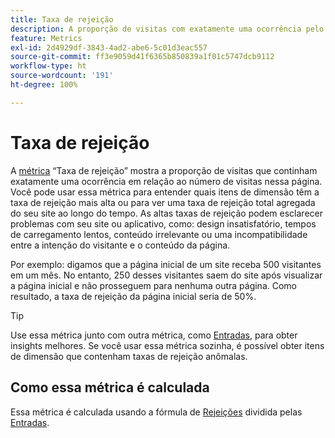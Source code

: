 ```yaml
---
title: Taxa de rejeição
description: A proporção de visitas com exatamente uma ocorrência pelo número de entradas.
feature: Metrics
exl-id: 2d4929df-3843-4ad2-abe6-5c01d3eac557
source-git-commit: ff3e9059d41f6365b850839a1f01c5747dcb9112
workflow-type: ht
source-wordcount: '191'
ht-degree: 100%

---
```


# Taxa de rejeição

A [métrica](overview.md) “Taxa de rejeição” mostra a proporção de visitas que continham exatamente uma ocorrência em relação ao número de visitas nessa página. Você pode usar essa métrica para entender quais itens de dimensão têm a taxa de rejeição mais alta ou para ver uma taxa de rejeição total agregada do seu site ao longo do tempo. As altas taxas de rejeição podem esclarecer problemas com seu site ou aplicativo, como: design insatisfatório, tempos de carregamento lentos, conteúdo irrelevante ou uma incompatibilidade entre a intenção do visitante e o conteúdo da página.

Por exemplo: digamos que a página inicial de um site receba 500 visitantes em um mês. No entanto, 250 desses visitantes saem do site após visualizar a página inicial e não prosseguem para nenhuma outra página. Como resultado, a taxa de rejeição da página inicial seria de 50%.

>[!TIP]
>
>Use essa métrica junto com outra métrica, como [Entradas](entries.md), para obter insights melhores. Se você usar essa métrica sozinha, é possível obter itens de dimensão que contenham taxas de rejeição anômalas.

## Como essa métrica é calculada

Essa métrica é calculada usando a fórmula de [Rejeições](bounces.md) dividida pelas [Entradas](entries.md).
